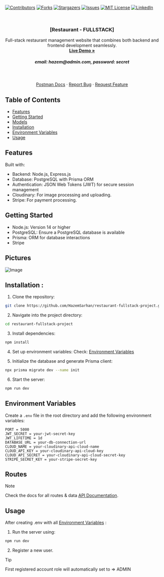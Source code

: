 [![Contributors][contributors-shield]][contributors-url]
[![Forks][forks-shield]][forks-url]
[![Stargazers][stars-shield]][stars-url]
[![Issues][issues-shield]][issues-url]
[![MIT License][license-shield]][license-url]
[![LinkedIn][linkedin-shield]][linkedin-url]

<!-- PROJECT LOGO -->
<br />
<div align="center">
  <a href="https://github.com/HazemSarhan/restaurant-fullstack-project"></a>

<h3 align="center">[Restaurant - FULLSTACK]</h3>

  <p align="center">
    Full-stack restaurant management website that combines both backend and frontend development seamlessly.
    <br />
    <a href="https://restaurant-fullstack-project.onrender.com/"><strong>Live Demo »</strong></a>
    <h5>email: hazem@admin.com, password: secret</h5>
    <br />
    <br />
    <a href="https://documenter.getpostman.com/view/36229537/2sAYBd67ya">Postman Docs</a>
    ·
    <a href="https://github.com/HazemSarhan/restaurant-fullstack-project/issues/new?labels=bug&template=bug-report---.md">Report Bug</a>
    ·
    <a href="https://github.com/HazemSarhan/restaurant-fullstack-project/issues/new?labels=enhancement&template=feature-request---.md">Request Feature</a>
  </p>
</div>

<!-- TABLE OF CONTENTS -->

## Table of Contents

- [Features](#features)
- [Getting Started](#getting-started)
- [Models](#models)
- [Installation](#installation)
- [Environment Variables](#environment-variables)
- [Usage](#usage)

## Features

Built with:

- Backend: Node.js, Express.js
- Database: PostgreSQL with Prisma ORM
- Authentication: JSON Web Tokens (JWT) for secure session management
- Cloudinary: For image processing and uploading.
- Stripe: For payment processing.

## Getting Started

- Node.js: Version 14 or higher
- PostgreSQL: Ensure a PostgreSQL database is available
- Prisma: ORM for database interactions
- Stripe

## Pictures

<img src="https://i.imgur.com/bpMssEt.jpeg" alt="Image">


## Installation :

1. Clone the repository:

```sh
git clone https://github.com/HazemSarhan/restaurant-fullstack-project.git
```

2. Navigate into the project directory:

```sh
cd restaurant-fullstack-project
```

3. Install dependencies:

```sh
npm install
```

4. Set up environment variables:
   Check: [Environment Variables](#environment-variables)

5. Initialize the database and generate Prisma client:

```sh
npx prisma migrate dev --name init
```

6. Start the server:

```sh
npm run dev
```

## Environment Variables

Create a `.env` file in the root directory and add the following environment variables:

```env
PORT = 5000
JWT_SECRET = your-jwt-secret-key
JWT_LIFETIME = 1d
DATABASE_URL = your-db-connection-url
CLOUD_NAME = your-cloudinary-api-cloud-name
CLOUD_API_KEY = your-cloudinary-api-cloud-key
CLOUD_API_SECRET = your-cloudinary-api-cloud-secret-key
STRIPE_SECRET_KEY = your-stripe-secret-key
```

## Routes

> [!NOTE]
> Check the docs for all routes & data [API Documentation](https://documenter.getpostman.com/view/36229537/2sAYBd67ya).

## Usage

After creating .env with all [Environment Variables](#environment-variables) :

1. Run the server using:

```sh
npm run dev
```

2. Register a new user.

> [!TIP]
> First registered account role will automatically set to => ADMIN

[contributors-shield]: https://img.shields.io/github/contributors/HazemSarhan/restaurant-fullstack-project?style=for-the-badge
[contributors-url]: https://github.com/HazemSarhan/restaurant-fullstack-project/graphs/contributors
[forks-shield]: https://img.shields.io/github/forks/HazemSarhan/restaurant-fullstack-project.svg?style=for-the-badge
[forks-url]: https://github.com/HazemSarhan/restaurant-fullstack-project/network/members
[stars-shield]: https://img.shields.io/github/stars/HazemSarhan/restaurant-fullstack-project.svg?style=for-the-badge
[stars-url]: https://github.com/HazemSarhan/restaurant-fullstack-project/stargazers
[issues-shield]: https://img.shields.io/github/issues/HazemSarhan/restaurant-fullstack-project.svg?style=for-the-badge
[issues-url]: https://github.com/HazemSarhan/restaurant-fullstack-project/issues
[license-shield]: https://img.shields.io/github/license/HazemSarhan/restaurant-fullstack-project.svg?style=for-the-badge
[license-url]: https://github.com/HazemSarhan/restaurant-fullstack-project/master/LICENSE.txt
[linkedin-shield]: https://img.shields.io/badge/-LinkedIn-black.svg?style=for-the-badge&logo=linkedin&colorB=555
[linkedin-url]: https://www.linkedin.com/in/hazemmegahed/
[product-screenshot]: images/screenshot.png
[node-js]: https://svgur.com/i/19bZ.svg
[express-js]: https://svgur.com/i/19a1.svg
[mongo-db]: https://svgur.com/i/19b4.svg
[jwt]: https://svgshare.com/i/19bi.svg
[db]: https://i.imgur.com/0CzwXXA.png
